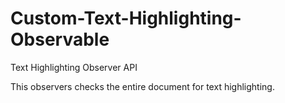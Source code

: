 # Custom-Text-Highlighting-Observable
Text Highlighting Observer API


This observers checks the entire document for text highlighting.

